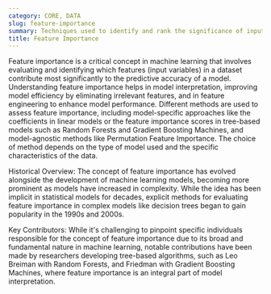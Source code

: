 ```yaml
---
category: CORE, DATA
slug: feature-importance
summary: Techniques used to identify and rank the significance of input variables (features) in contributing to the predictive power of a ML model.
title: Feature Importance
---
```


Feature importance is a critical concept in machine learning that involves evaluating and identifying which features (input variables) in a dataset contribute most significantly to the predictive accuracy of a model. Understanding feature importance helps in model interpretation, improving model efficiency by eliminating irrelevant features, and in feature engineering to enhance model performance. Different methods are used to assess feature importance, including model-specific approaches like the coefficients in linear models or the feature importance scores in tree-based models such as Random Forests and Gradient Boosting Machines, and model-agnostic methods like Permutation Feature Importance. The choice of method depends on the type of model used and the specific characteristics of the data.

Historical Overview: The concept of feature importance has evolved alongside the development of machine learning models, becoming more prominent as models have increased in complexity. While the idea has been implicit in statistical models for decades, explicit methods for evaluating feature importance in complex models like decision trees began to gain popularity in the 1990s and 2000s.

Key Contributors: While it's challenging to pinpoint specific individuals responsible for the concept of feature importance due to its broad and fundamental nature in machine learning, notable contributions have been made by researchers developing tree-based algorithms, such as Leo Breiman with Random Forests, and Friedman with Gradient Boosting Machines, where feature importance is an integral part of model interpretation.
